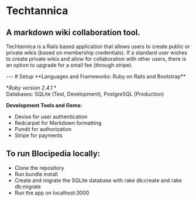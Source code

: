 # Techtannica
## A markdown wiki collaboration tool.   
<p>Techtannica is a Rails based application that allows users to create public or private wikis (based on membership credentials). If a standard user wishes to create private wikis and allow for collaboration with other users, there is an option to upgrade for a small fee (through stripe). </p>
---
# Setup
**Languages and Frameworks: Ruby on Rails and Bootstrap**

**Ruby version 2.4.1* *  
Databases: SQLite (Test, Development), PostgreSQL (Production)

**Development Tools and Gems:**

- Devise for user authentication
- Redcarpet for Markdown formatting
- Pundit for authorization
- Stripe for payments

## To run Blocipedia locally:

- Clone the repository
- Run bundle install
- Create and migrate the SQLite database with rake db:create and rake db:migrate
- Run the app on localhost:3000
